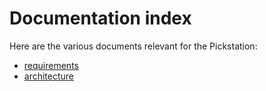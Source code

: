 # Documentation index
Here are the various documents relevant for the Pickstation:
* [requirements](requirements.md)
* [architecture](architecture.md)
